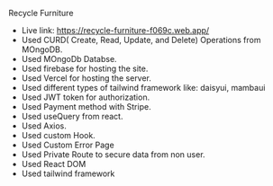 Recycle Furniture
- Live link: https://recycle-furniture-f069c.web.app/
- Used CURD( Create, Read, Update, and Delete) Operations from MOngoDB.
- Used MOngoDb Databse.
- Used firebase for hosting the site.
- Used Vercel for hosting the server.
- Used different types of tailwind framework like: daisyui, mambaui
- Used JWT token for authorization.
- Used Payment method with Stripe.
- Used useQuery from react.
- Used Axios.
- Used custom Hook.
- Used Custom Error Page
- Used Private Route to secure data from non user.
- Used React DOM
- Used tailwind framework